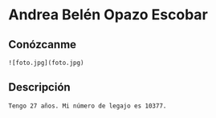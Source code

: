 # Andrea Belén Opazo Escobar

  ## Conózcanme  

``` shell
![foto.jpg](foto.jpg)
```

## Descripción

``` shell
Tengo 27 años. Mi número de legajo es 10377.  
```
